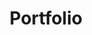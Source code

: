---
title: "Portfolio"
type: "portfolio"
intro: >-
  A showcase of my personal projects and contributions across different technologies and domains, highlighting my experience in backend engineering, fintech solutions, and fraud detection systems.

projects:
  - title: "Vidyasena.org"
    description: "A website for Vidyasena, a Buddhist student organization in Yogyakarta, Indonesia, meaning 'Guardians of Dhamma Knowledge'."
    technologies: ["Golang", "PostgreSQL", "React", "Docker"]
    github_url: ""
    website_url: "https://vidyasena.org"
    period: "Ongoing"
    achievements:
      - "Created platform for Buddhist student organization"
      - "Implemented content management system"
      - "Designed user-friendly interface for community engagement"
    featured: true

  - title: "Kebogiro"
    description: "A wedding invitation website platform with interactive features and guest management capabilities."
    technologies: ["Golang", "PostgreSQL", "React", "Docker"]
    github_url: "https://github.com/oniharnantyo/kebogiro"
    period: "2024"
    achievements:
      - "Built interactive wedding invitation platform"
      - "Implemented guest management and RSVP system"
      - "Created personalized experience for wedding guests"
    featured: true

  - title: "Customer Service Agent"
    description: "An AI-powered customer service agent built with LangGraph for intelligent conversation handling."
    technologies: ["AI/ML", "LangGraph", "Python", "Natural Language Processing"]
    github_url: "https://github.com/oniharnantyo/customer-service-agent"
    period: "2024"
    achievements:
      - "Developed intelligent conversation handling system"
      - "Implemented LangGraph for advanced AI workflows"
      - "Achieved sophisticated response generation capabilities"
    featured: true

  - title: "Paritta"
    description: "A Buddhist prayer application built with Flutter supporting multiple platforms (iOS, Android, Web, and Windows) with multiple environment flavors."
    technologies: ["Flutter", "Dart", "Cross-Platform Development", "Internationalization"]
    github_url: "https://github.com/oniharnantyo/paritta"
    period: "Ongoing"
    achievements:
      - "Built Buddhist prayer application with development, staging, and production flavors"
      - "Implemented internationalization and localization support for Buddhist content"
      - "Achieved multi-platform compatibility (iOS, Android, Web, Windows)"
    featured: false

---